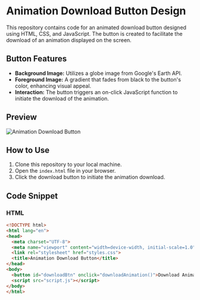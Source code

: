 # Animation Download Button Design

This repository contains code for an animated download button designed using HTML, CSS, and JavaScript. The button is created to facilitate the download of an animation displayed on the screen.

## Button Features
- **Background Image:** Utilizes a globe image from Google's Earth API.
- **Foreground Image:** A gradient that fades from black to the button's color, enhancing visual appeal.
- **Interaction:** The button triggers an on-click JavaScript function to initiate the download of the animation.

## Preview
![Animation Download Button](/path/to/animation-download-button.gif)

## How to Use
1. Clone this repository to your local machine.
2. Open the `index.html` file in your browser.
3. Click the download button to initiate the animation download.

## Code Snippet

### HTML
```html
<!DOCTYPE html>
<html lang="en">
<head>
  <meta charset="UTF-8">
  <meta name="viewport" content="width=device-width, initial-scale=1.0">
  <link rel="stylesheet" href="styles.css">
  <title>Animation Download Button</title>
</head>
<body>
  <button id="downloadBtn" onclick="downloadAnimation()">Download Animation</button>
  <script src="script.js"></script>
</body>
</html>
